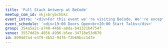 ```yaml
---
title: 'Full Stack Antwerp at BeCode'
meetup_com_id: nkjsbrybchbkc
event_intro: '<div>For this event we''re visiting BeCode. We''re exceptionally hosting the meetup on a Tuesday. Speaker TBA!</div>'
event_schedule: '<div>19:00 Doors Open<br>20:00 Start Talks</div>'
group: 354a5a2c-a740-4466-a8da-b41321b4754f
venue: 3557dd2b-4856-4996-b5ee-34718e53d670
id: 899dd7a4-e3f9-4b52-94f6-f2b69bcc1d7e
---
```

